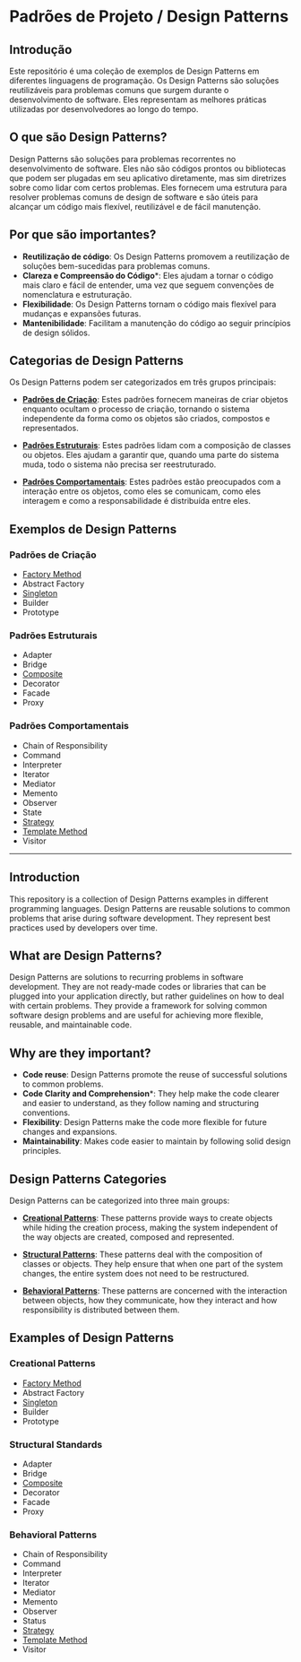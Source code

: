 # Padrões de Projeto / Design Patterns

## Introdução

Este repositório é uma coleção de exemplos de Design Patterns em diferentes linguagens de programação. Os Design Patterns são soluções reutilizáveis para problemas comuns que surgem durante o desenvolvimento de software. Eles representam as melhores práticas utilizadas por desenvolvedores ao longo do tempo.

## O que são Design Patterns?

Design Patterns são soluções para problemas recorrentes no desenvolvimento de software. Eles não são códigos prontos ou bibliotecas que podem ser plugadas em seu aplicativo diretamente, mas sim diretrizes sobre como lidar com certos problemas. Eles fornecem uma estrutura para resolver problemas comuns de design de software e são úteis para alcançar um código mais flexível, reutilizável e de fácil manutenção.

## Por que são importantes?

- **Reutilização de código**: Os Design Patterns promovem a reutilização de soluções bem-sucedidas para problemas comuns.
- **Clareza e Compreensão do Código***: Eles ajudam a tornar o código mais claro e fácil de entender, uma vez que seguem convenções de nomenclatura e estruturação.
- **Flexibilidade**: Os Design Patterns tornam o código mais flexível para mudanças e expansões futuras.
- **Mantenibilidade**: Facilitam a manutenção do código ao seguir princípios de design sólidos.

## Categorias de Design Patterns

Os Design Patterns podem ser categorizados em três grupos principais:

- [**Padrões de Criação**](https://github.com/victor-lima-142/Design-patterns/tree/main/Creational): Estes padrões fornecem maneiras de criar objetos enquanto ocultam o processo de criação, tornando o sistema independente da forma como os objetos são criados, compostos e representados.

- [**Padrões Estruturais**](https://github.com/victor-lima-142/Design-patterns/tree/main/Structural): Estes padrões lidam com a composição de classes ou objetos. Eles ajudam a garantir que, quando uma parte do sistema muda, todo o sistema não precisa ser reestruturado.

- [**Padrões Comportamentais**](https://github.com/victor-lima-142/Design-patterns/tree/main/Behavioral): Estes padrões estão preocupados com a interação entre os objetos, como eles se comunicam, como eles interagem e como a responsabilidade é distribuída entre eles.

## Exemplos de Design Patterns

### Padrões de Criação

- [Factory Method](https://github.com/victor-lima-142/Design-patterns/tree/main/Creational/Factory%20Method)
- Abstract Factory
- [Singleton](https://github.com/victor-lima-142/Design-patterns/tree/main/Creational/Singleton)
- Builder
- Prototype

### Padrões Estruturais

- Adapter
- Bridge
- [Composite](https://github.com/victor-lima-142/Design-patterns/tree/main/Structural/Composite)
- Decorator
- Facade
- Proxy

### Padrões Comportamentais

- Chain of Responsibility
- Command
- Interpreter
- Iterator
- Mediator
- Memento
- Observer
- State
- [Strategy](https://github.com/victor-lima-142/Design-patterns/tree/main/Behavioral/Strategy)
- [Template Method](https://github.com/victor-lima-142/Design-patterns/tree/main/Behavioral/Template%20Method)
- Visitor

---

## Introduction

This repository is a collection of Design Patterns examples in different programming languages. Design Patterns are reusable solutions to common problems that arise during software development. They represent best practices used by developers over time.

## What are Design Patterns?

Design Patterns are solutions to recurring problems in software development. They are not ready-made codes or libraries that can be plugged into your application directly, but rather guidelines on how to deal with certain problems. They provide a framework for solving common software design problems and are useful for achieving more flexible, reusable, and maintainable code.

## Why are they important?

- **Code reuse**: Design Patterns promote the reuse of successful solutions to common problems.
- **Code Clarity and Comprehension***: They help make the code clearer and easier to understand, as they follow naming and structuring conventions.
- **Flexibility**: Design Patterns make the code more flexible for future changes and expansions.
- **Maintainability**: Makes code easier to maintain by following solid design principles.

## Design Patterns Categories

Design Patterns can be categorized into three main groups:

- [**Creational Patterns**](https://github.com/victor-lima-142/Design-patterns/tree/main/Creational): These patterns provide ways to create objects while hiding the creation process, making the system independent of the way objects are created, composed and represented.

- [**Structural Patterns**](https://github.com/victor-lima-142/Design-patterns/tree/main/Structural): These patterns deal with the composition of classes or objects. They help ensure that when one part of the system changes, the entire system does not need to be restructured.

- [**Behavioral Patterns**](https://github.com/victor-lima-142/Design-patterns/tree/main/Behavioral): These patterns are concerned with the interaction between objects, how they communicate, how they interact and how responsibility is distributed between them.

## Examples of Design Patterns

### Creational Patterns

- [Factory Method](https://github.com/victor-lima-142/Design-patterns/tree/main/Creational/Factory%20Method)
- Abstract Factory
- [Singleton](https://github.com/victor-lima-142/Design-patterns/tree/main/Creational/Singleton)
- Builder
- Prototype

### Structural Standards

- Adapter
- Bridge
- [Composite](https://github.com/victor-lima-142/Design-patterns/tree/main/Structural/Composite)
- Decorator
- Facade
- Proxy

### Behavioral Patterns

- Chain of Responsibility
- Command
- Interpreter
- Iterator
- Mediator
- Memento
- Observer
- Status
- [Strategy](https://github.com/victor-lima-142/Design-patterns/tree/main/Behavioral/Strategy)
- [Template Method](https://github.com/victor-lima-142/Design-patterns/tree/main/Behavioral/Template%20Method)
- Visitor
